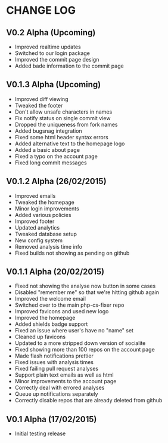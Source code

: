 CHANGE LOG
==========


## V0.2 Alpha (Upcoming)

* Improved realtime updates
* Switched to our login package
* Improved the commit page design
* Added bade information to the commit page


## V0.1.3 Alpha (Upcoming)

* Improved diff viewing
* Tweaked the footer
* Don't allow unsafe characters in names
* Fix notify status on single commit view
* Dropped the uniqueness from fork names
* Added bugsnag integration
* Fixed some html header syntax errors
* Added alternative text to the homepage logo
* Added a basic about page
* Fixed a typo on the account page
* Fixed long commit messages


## V0.1.2 Alpha (26/02/2015)

* Improved emails
* Tweaked the homepage
* Minor login improvements
* Added various policies
* Improved footer
* Updated analytics
* Tweaked database setup
* New config system
* Removed analysis time info
* Fixed builds not showing as pending on github


## V0.1.1 Alpha (20/02/2015)

* Fixed not showing the analyse now button in some cases
* Disabled "remember me" so that we're hitting github again
* Improved the welcome email
* Switched over to the main php-cs-fixer repo
* Improved favicons and used new logo
* Improved the homepage
* Added shields badge support
* Fixed an issue where user's have no "name" set
* Cleaned up favicons
* Updated to a more stripped down version of socialite
* Fixed showing more than 100 repos on the account page
* Made flash notifications prettier
* Fixed issues with analysis times
* Fixed failing pull request analyses
* Support plain text emails as well as html
* Minor improvements to the account page
* Correctly deal with errored analyses
* Queue up notifications separately
* Correctly disable repos that are already deleted from github


## V0.1 Alpha (17/02/2015)

* Initial testing release
